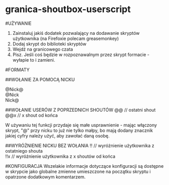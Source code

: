 # granica-shoutbox-userscript

#UŻYWANIE

1. Zainstaluj jakiś dodatek pozwalający na dodawanie skryptów użytkownika (na Firefoxie polecam greasemonkey)
2. Dodaj skrypt do biblioteki skryptów
3. Wejdź na granicowego czata
4. Pisz. Jeśli coś będzie w rozpoznawalnym przez skrypt formacie - wyłapie to i zamieni.

#FORMATY

##WOŁANIE ZA POMOCĄ NICKU

@Nick@ <br />
@Nick <br />
Nick@

##WOŁANIE USERÓW Z POPRZEDNICH SHOUTÓW
@@ // ostatni shout <br />
@@x // x shout od końca <br />

W używaniu tej funkcji przydaje się małe usprawnienie - mając włączony skrypt, "@" przy nicku to już nie tylko małpy, bo mają dodany znacznik jakiej cyfry należy użyć, aby zawołać daną osobę.

##WYRÓŻNIENIE NICKU BEZ WOŁANIA
!! // wyróżnienie użytkownika z ostatniego shouta <br />
!!x // wyróżnienie użytkownika z x shoutów od końca

#KONFIGURACJA
Wszelakie informacje dotyczące konfiguracji są dostępne w skrypcie jako globalne zmienne umieszczone na początku skryptu i opatrzone dodatkowym komentarzem.
